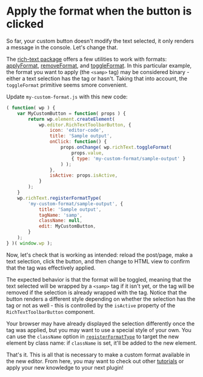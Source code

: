 # Apply the format when the button is clicked

So far, your custom button doesn't modify the text selected, it only renders a message in the console. Let's change that.

The [rich-text package](/packages/rich-text/README.md) offers a few utilities to work with formats: [applyFormat](/packages/rich-text/README.md#applyFormat), [removeFormat](/packages/rich-text/README.md#removeFormat), and [toggleFormat](/packages/rich-text/README.md#toggleFormat). In this particular example, the format you want to apply (the `<samp>` tag) may be considered binary -either a text selection has the tag or hasn't. Taking that into account, the `toggleFormat` primitive seems smore convenient.

Update `my-custom-format.js` with this new code:

```js
( function( wp ) {
	var MyCustomButton = function( props ) {
		return wp.element.createElement(
			wp.editor.RichTextToolbarButton, {
				icon: 'editor-code',
				title: 'Sample output',
				onClick: function() {
					props.onChange( wp.richText.toggleFormat(
						props.value,
						{ type: 'my-custom-format/sample-output' }
					) );
				},
				isActive: props.isActive,
			}
		);
	}
	wp.richText.registerFormatType(
		'my-custom-format/sample-output', {
			title: 'Sample output',
			tagName: 'samp',
			className: null,
			edit: MyCustomButton,
		}
	);
} )( window.wp );
```

Now, let's check that is working as intended: reload the post/page, make a text selection, click the button, and then change to HTML view to confirm that the tag was effectively applied.

The expected behavior is that the format will be toggled, meaning that the text selected will be wrapped by a `<samp>` tag if it isn't yet, or the tag will be removed if the selection is already wrapped with the tag. Notice that the button renders a different style depending on whether the selection has the tag or not as well - this is controlled by the `isActive` property of the `RichTextToolbarButton` component.

Your browser may have already displayed the selection differently once the tag was applied, but you may want to use a special style of your own. You can use the `className` option in [`registerFormatType`](/packages/rich-text/README.md#registerFormatType) to target the new element by class name: if `className` is set, it'll be added to the new element.

That's it. This is all that is necessary to make a custom format available in the new editor. From here, you may want to check out other [tutorials](/docs/designers-developers/developers/tutorials/) or apply your new knowledge to your next plugin!
